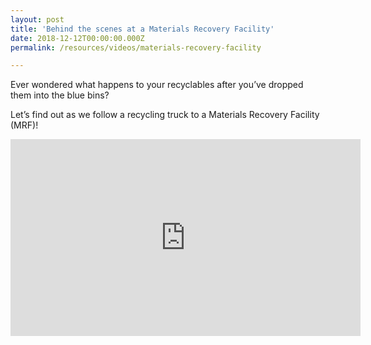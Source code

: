 ```yaml
---
layout: post
title: 'Behind the scenes at a Materials Recovery Facility'
date: 2018-12-12T00:00:00.000Z
permalink: /resources/videos/materials-recovery-facility

---
```


Ever wondered what happens to your recyclables after you’ve dropped them into the blue bins?

Let’s find out as we follow a recycling truck to a Materials Recovery Facility (MRF)!

<div class="bp-youtube">
      <iframe width="560" height="315" src="https://www.youtube.com/embed/gBJo6VyN0R8" frameborder="0" allow="autoplay; encrypted-media" allowfullscreen></iframe>
</div>
